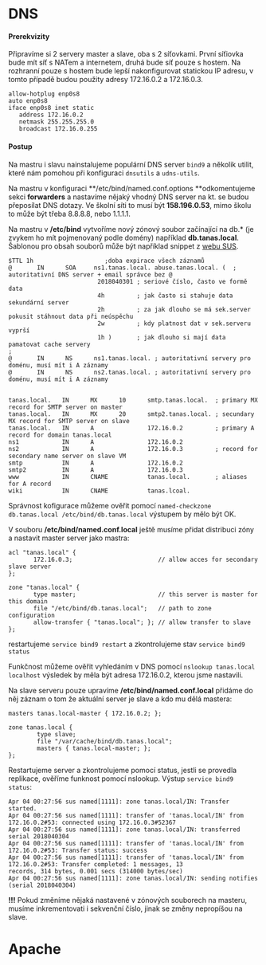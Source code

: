 # DNS

#### Prerekvizity

Připravíme si 2 servery master a slave, oba s 2 síťovkami. První síťiovka bude mít síť s NATem a internetem, druhá bude síť pouze s hostem. Na rozhranní pouze s hostem bude lepší nakonfigurovat statickou IP adresu, v tomto případě budou použity adresy 172.16.0.2 a 172.16.0.3.

```
allow-hotplug enp0s8
auto enp0s8
iface enp0s8 inet static
   address 172.16.0.2
   netmask 255.255.255.0
   broadcast 172.16.0.255
```

#### Postup

Na mastru i slavu nainstalujeme populární DNS server `bind9` a několik utilit, které nám pomohou při konfiguraci `dnsutils` a `udns-utils`.

Na mastru v konfiguraci **/etc/bind/named.conf.options **odkomentujeme sekci **forwarders** a nastavíme nějaký vhodný DNS server na kt. se budou přeposílat DNS dotazy. Ve školní síti to musí být **158.196.0.53**, mimo školu to může být třeba 8.8.8.8, nebo 1.1.1.1.

Na mastru v **/etc/bind** vytvoříme nový zónový soubor začínající na db.\* \(je zvykem ho mít pojmenovaný podle domény\) například **db.tanas.local**. Šablonou pro obsah souborů může být například snippet z [webu SUS](http://seidl.cs.vsb.cz/wiki/index.php/SUS#.C5.A0est.C3.A1_p.C5.99edn.C3.A1.C5.A1ka).

```
$TTL 1h                    ;doba expirace všech záznamů
@       IN      SOA     ns1.tanas.local. abuse.tanas.local. (  ; autoritativní DNS server + email správce bez @
                         2018040301 ; seriové číslo, často ve formě data
                         4h         ; jak často si stahuje data sekundární server
                         2h         ; za jak dlouho se má sek.server pokusit stáhnout data při neúspěchu
                         2w         ; kdy platnost dat v sek.serveru vyprší
                         1h )       ; jak dlouho si mají data pamatovat cache servery
;
@       IN      NS      ns1.tanas.local. ; autoritativní servery pro doménu, musí mít i A záznamy
@       IN      NS      ns2.tanas.local. ; autoritativní servery pro doménu, musí mít i A záznamy


tanas.local.   IN      MX      10      smtp.tanas.local.  ; primary MX record for SMTP server on master
tanas.local.   IN      MX      20      smtp2.tanas.local. ; secundary MX record for SMTP server on slave
tanas.local.   IN      A               172.16.0.2         ; primary A record for domain tanas.local
ns1            IN      A               172.16.0.2
ns2            IN      A               172.16.0.3         ; record for secondary name server on slave VM
smtp           IN      A               172.16.0.2
smtp2          IN      A               172.16.0.3
www            IN      CNAME           tanas.local.       ; aliases for A record
wiki           IN      CNAME           tanas.lcoal.
```

Správnost kofigurace můžeme ověřit pomocí `named-checkzone db.tanas.local /etc/bind/db.tanas.local` výstupem by mělo být OK.

V souboru **/etc/bind/named.conf.local** ještě musíme přidat distribuci zóny a nastavit master server jako mastra:

```
acl "tanas.local" {
       172.16.0.3;                        // allow acces for secondary slave server
};

zone "tanas.local" {
       type master;                       // this server is master for this domain
       file "/etc/bind/db.tanas.local";   // path to zone configuration
       allow-transfer { "tanas.local"; }; // allow transfer to slave
};
```

restartujeme `service bind9 restart` a zkontrolujeme stav `service bind9 status`

Funkčnost můžeme ověřit vyhledáním v DNS pomocí `nslookup tanas.local localhost` výsledek by měla být adresa 172.16.0.2, kterou jsme nastavili.

Na slave serveru pouze upravíme **/etc/bind/named.conf.local** přidáme do něj záznam o tom že aktuální server je slave a kdo mu dělá mastera:

```
masters tanas.local-master { 172.16.0.2; };

zone tanas.local {
        type slave;
        file "/var/cache/bind/db.tanas.local";
        masters { tanas.local-master; };
};
```

Restartujeme server a zkontrolujeme pomocí status, jestli se provedla replikace, ověříme funknost pomocí nslookup. Výstup `service bind9 status`:

```
Apr 04 00:27:56 sus named[1111]: zone tanas.local/IN: Transfer started.
Apr 04 00:27:56 sus named[1111]: transfer of 'tanas.local/IN' from 172.16.0.2#53: connected using 172.16.0.3#52367
Apr 04 00:27:56 sus named[1111]: zone tanas.local/IN: transferred serial 2018040304
Apr 04 00:27:56 sus named[1111]: transfer of 'tanas.local/IN' from 172.16.0.2#53: Transfer status: success
Apr 04 00:27:56 sus named[1111]: transfer of 'tanas.local/IN' from 172.16.0.2#53: Transfer completed: 1 messages, 13
records, 314 bytes, 0.001 secs (314000 bytes/sec)
Apr 04 00:27:56 sus named[1111]: zone tanas.local/IN: sending notifies (serial 2018040304)
```

**!!!** Pokud změníme nějaká nastavené v zónových souborech na masteru, musíme inkrementovati i sekvenční číslo, jinak se změny nepropíšou na slave.

# Apache



